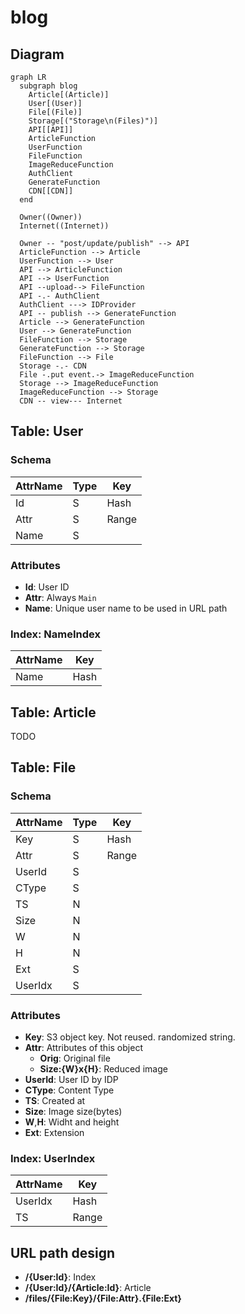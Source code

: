 # blog

## Diagram

```mermaid
graph LR
  subgraph blog
    Article[(Article)]
    User[(User)]
    File[(File)]
    Storage[("Storage\n(Files)")]
    API[[API]]
    ArticleFunction
    UserFunction
    FileFunction
    ImageReduceFunction
    AuthClient
    GenerateFunction
    CDN[[CDN]]
  end

  Owner((Owner))
  Internet((Internet))

  Owner -- "post/update/publish" --> API
  ArticleFunction --> Article
  UserFunction --> User
  API --> ArticleFunction
  API --> UserFunction
  API --upload--> FileFunction
  API -.- AuthClient
  AuthClient ---> IDProvider
  API -- publish --> GenerateFunction
  Article --> GenerateFunction
  User --> GenerateFunction
  FileFunction --> Storage
  GenerateFunction --> Storage
  FileFunction --> File
  Storage -.- CDN
  File -.put event.-> ImageReduceFunction
  Storage --> ImageReduceFunction
  ImageReduceFunction --> Storage
  CDN -- view--- Internet
```
## Table: User
### Schema
|AttrName|Type|Key  |
|--------|----|-----|
|Id      |S   |Hash |
|Attr    |S   |Range|
|Name    |S   |     |
### Attributes
* **Id**: User ID
* **Attr**: Always `Main`
* **Name**: Unique user name to be used in URL path
### Index: NameIndex
|AttrName|Key  |
|--------|-----|
|Name    |Hash |
## Table: Article
TODO
## Table: File
### Schema
|AttrName|Type|Key  |
|--------|----|-----|
|Key     |S   |Hash |
|Attr    |S   |Range|
|UserId  |S   |     |
|CType   |S   |     |
|TS      |N   |     |
|Size    |N   |     |
|W       |N   |     |
|H       |N   |     |
|Ext     |S   |     |
|UserIdx |S   |     |
### Attributes
* **Key**: S3 object key. Not reused. randomized string.
* **Attr**: Attributes of this object
  * **Orig**: Original file
  * **Size:{W}x{H}**: Reduced image
* **UserId**: User ID by IDP
* **CType**: Content Type
* **TS**: Created at
* **Size**: Image size(bytes)
* **W**,**H**: Widht and height
* **Ext**: Extension
### Index: UserIndex
|AttrName|Key  |
|--------|-----|
|UserIdx |Hash |
|TS      |Range|

## URL path design
* **/{User:Id}**: Index
* **/{User:Id}/{Article:Id}**: Article
* **/files/{File:Key}/{File:Attr}.{File:Ext}**
